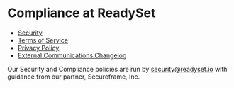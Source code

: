 # Compliance at ReadySet

* [Security](/compliance/security.md)
* [Terms of Service](/compliance/terms.md)
* [Privacy Policy](/compliance/privacy.md)
* [External Communications Changelog](/compliance/ext-comms.md)

Our Security and Compliance policies are run by security@readyset.io with guidance from our partner, Secureframe, Inc.